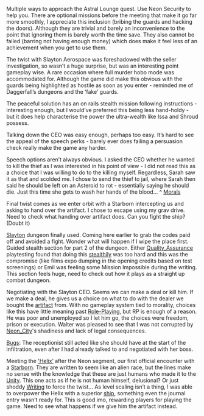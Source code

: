 Multiple ways to approach the Astral Lounge quest. Use Neon Security to help you.
There are optional missions before the meeting that make it go far more smoothly, I appreciate this inclusion (bribing the guards and hacking the doors). Although they are trivial and barely an inconvenience to the point that ignoring them is barely worth the time save. They also cannot be failed (barring not having enough money) which does make it feel less of an achievement when you get to use them.

The twist with Slayton Aerospace was foreshadowed with the seller investigation, so wasn’t a huge surprise, but was an interesting point gameplay wise. 
A rare occasion where full murder hobo mode was accommodated for. Although the game did make this obvious with the guards being highlighted as hostile as soon as you enter - reminded me of Daggerfall’s dungeons and the ‘fake’ guards. 

The peaceful solution has an on rails stealth mission following instructions - interesting enough, but I would’ve preferred this being less hand-holdy - but it does help characterise the power the ultra-wealth like Issa and Shroud possess. 

Talking down the CEO was easy enough, perhaps too easy. It’s hard to see the appeal of the speech perks - barely ever does failing a persuasion check really make the game any harder. 

Speech options aren’t always obvious. I asked the CEO whether he wanted to kill the thief as I was interested in his point of view - I did not read this as a choice that I was willing to do to the killing myself. Regardless, Sarah saw it as that and scolded me. I chose to send the thief to jail, where Sarah then said he should be left on an Asteroid to rot - essentially saying he should die. Just this time she gets to wash her hands of the blood…
	^ [Morals](Morals.md)

Final twist comes as we enter orbit with a Starborn intercepting us and asking to hand over the artifact. I chose to escape using my grav drive. 
	Need to check what handing over artifact does.
		Can you fight the ship? (Doubt it)

[Slayton](Cities/Neon_City.md) dungeon finally used. Coming here earlier to grab the codes paid off and avoided a fight. Wonder what will happen if I wipe the place first. 
Guided stealth section for part 2 of the dungeon. Either [Quality_Assurance](Development/Quality_Assurance.md) playtesting found that doing this [stealthily](../Gameplay_Systems/Stealth.md) was too hard and this was the compromise (like films expo dumping in the opening credits based on test screenings) or Emil was feeling some Mission Impossible during the writing. 
	This section feels huge, need to check out how it plays as a straight up combat dungeon.

Negotiating with the Slayton CEO. Seems we can make a deal or kill him. If we make a deal, he gives us a choice on what to do with the dealer we bought the [artifact](Artifacts.md) from. With no gameplay system tied to morality, choices like this have little meaning past [Role-Playing](../Gameplay_Systems/Role-Playing.md), but RP is enough of a reason. 
He was poor and unemployed so I let him go, the choices were freedom, prison or execution. Walter was pleased to see that I was not corrupted by [Neon_City](Cities/Neon_City.md)'s shadiness and lack of legal consequences.

[Bugs](Development/Bugs.md): The receptionist still acted like she should have at the start of the infiltration, even after I had already talked to and negotiated with her boss.

Meeting the ['Helix’](The_Pilgrim.md) after the Neon segment, our first official encounter with a [Starborn](Starborn.md). They are written to seem like an alien race, but the lines make no sense with the knowledge that these are just humans who made it to the [Unity](Unity.md). This one acts as if he is not human himself, delusional? Or just shoddy [Writing](Writing/Writing.md) to force the twist…
	As level scaling isn’t a thing, I was able to overpower the Helix with a superior [ship](../Gameplay_Systems/Space_Gameplay.md), something even the journal entry wasn’t ready for. This is good imo, rewarding players for playing the game. Need to see what happens if we give him the artifact instead.

